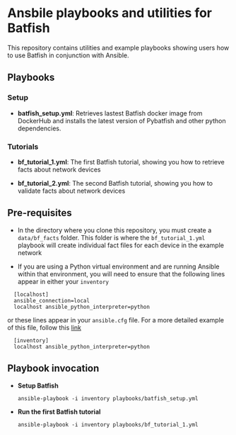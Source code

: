 # Ansbile playbooks and utilities for Batfish

This repository contains utilities and example playbooks showing users how to use Batfish in conjunction with Ansible.


## Playbooks

### Setup

- **batfish_setup.yml**: Retrieves lastest Batfish docker image from DockerHub and installs the latest version of Pybatfish and other python dependencies. 

### Tutorials

- **bf_tutorial_1.yml**: The first Batfish tutorial, showing you how to retrieve facts about network devices

- **bf_tutorial_2.yml**: The second Batfish tutorial, showing you how to validate facts about network devices


## Pre-requisites
- In the directory where you clone this repository, you must create a `data/bf_facts` folder. This folder is where the `bf_tutorial_1.yml` playbook will create individual fact files for each device in the example network

- If you are using a Python virtual environment and are running Ansible within that environment, you will need to ensure that the following lines appear in either your `inventory` 
```
  [localhost]
  ansible_connection=local
  localhost ansible_python_interpreter=python
```

or these lines appear in your `ansible.cfg` file. For a more detailed example of this file, follow this [link](https://raw.githubusercontent.com/ansible/ansible/devel/examples/ansible.cfg)

```
  [inventory]
  localhost ansible_python_interpreter=python
```


## Playbook invocation

- **Setup Batfish**

  `ansible-playbook -i inventory playbooks/batfish_setup.yml`

- **Run the first Batfish tutorial**

  `ansible-playbook -i inventory playbooks/bf_tutorial_1.yml`

